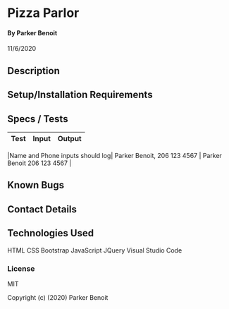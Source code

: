 <link href="css/styles.css" rel="stylesheet" type="text/css">

# Pizza Parlor

#### By Parker Benoit

11/6/2020

## Description



## Setup/Installation Requirements



## Specs / Tests

| Test | Input | Output |
|:---------------------- | :----------------------- | :----------------|

|Name and Phone inputs should log| Parker Benoit, 206 123 4567 | Parker Benoit 206 123 4567 |



## Known Bugs



## Contact Details



## Technologies Used

HTML
CSS
Bootstrap
JavaScript
JQuery
Visual Studio Code


### License

MIT

Copyright (c) (2020) Parker Benoit